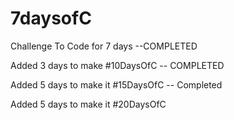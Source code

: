 # 7daysofC
Challenge To Code for 7 days --COMPLETED 

Added 3 days to make #10DaysOfC -- COMPLETED  

Added 5 days to make it #15DaysOfC -- Completed  

Added 5 days to make it #20DaysOfC  

